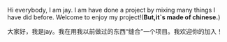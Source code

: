 Hi everybody, I am jay. I am have done a project by mixing many things I have did before. Welcome to enjoy my project!(**But,it`s made of chinese.**)

大家好，我是jay。我在用我以前做过的东西“缝合”一个项目。我欢迎你的加入！

